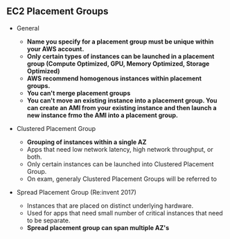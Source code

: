 EC2 Placement Groups
----------

* General
  * **Name you specify for a placement group must be unique within your AWS account.**
  * **Only certain types of instances can be launched in a placement group (Compute Optimized, GPU, Memory Optimized, Storage Optimized)**
  * **AWS recommend homogenous instances within placement groups.**
  * **You can't merge placement groups**
  * **You can't move an existing instance into a placement group. You can create an AMI from your existing instance and then launch a new instance frmo the AMI into a placement group.**

* Clustered Placement Group
  * **Grouping of instances within a single AZ**
  * Apps that need low network latency, high network throughput, or both.
  * Only certain instances can be launched into Clustered Placement Group.
  * On exam, generaly Clustered Placement Groups will be referred to

* Spread Placement Group (Re:invent 2017)
  * Instances that are placed on distinct underlying hardware.
  * Used for apps that need small number of critical instances that need to be separate.
  * **Spread placement group can span multiple AZ's**



